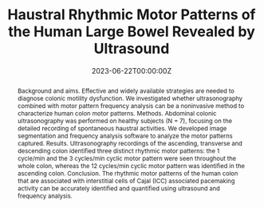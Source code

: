 ---
title: "Haustral Rhythmic Motor Patterns of the Human Large Bowel Revealed by Ultrasound"
authors:
- Amer Hussain
- Zhenyu Zhang
- admin
- Ruihan Wei
- Hamza Arshad
- Jinhwan Lew
- Cierra Jaggan
- Yongdong Wang
- Ji-Hong Chen
- Jan Huizinga

date: "2023-06-22T00:00:00Z"
doi: "10.1152/ajpgi.00068.2023"

# Schedule page publish date (NOT publication's date).
publishDate: "2023-06-22T00:00:00Z"

# Publication type.
# Legend: 0 = Uncategorized; 1 = Conference paper; 2 = Journal article;
# 3 = Preprint / Working Paper; 4 = Report; 5 = Book; 6 = Book section;
# 7 = Thesis; 8 = Patent
publication_types: ["2"]

# Publication name and optional abbreviated publication name.
publication: "*American Journal of Physiology-Gastrointestinal and Liver Physiology, 1*(1)"
publication_short: ""

abstract: "Background and aims. Effective and widely available strategies are needed to diagnose colonic motility dysfunction. We investigated whether ultrasonography combined with motor pattern frequency analysis can be a noninvasive method to characterize human colon motor patterns. Methods. Abdominal colonic ultrasonography was performed on healthy subjects (N = 7), focusing on the detailed recording of spontaneous haustral activities. We developed image segmentation and frequency analysis software to analyze the motor patterns captured. Results. Ultrasonography recordings of the ascending, transverse and descending colon identified three distinct rhythmic motor patterns: the 1 cycle/min and the 3 cycles/min cyclic motor pattern were seen throughout the whole colon, whereas the 12 cycles/min cyclic motor pattern was identified in the ascending colon. Conclusion. The rhythmic motor patterns of the human colon that are associated with interstitial cells of Cajal (ICC) associated pacemaking activity can be accurately identified and quantified using ultrasound and frequency analysis."

# Summary. An optional shortened abstract.
summary: 

tags: [Medical Imaging, Computer Vision, Image Segmentation, Gastroenterology, Ultrasound]
featured: false

# links:
# - name: ""
#   url: ""
url_pdf: 'publication/journal-article/colonVison/colon_vision_paper.pdf'
# url_code: ''
# url_dataset: ''
# url_poster: ''
# url_project: ''
# url_slides: ''
# url_source: ''
# url_video: ''
---